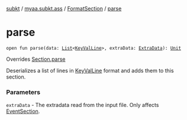 [subkt](../../index.md) / [myaa.subkt.ass](../index.md) / [FormatSection](index.md) / [parse](./parse.md)

# parse

`open fun parse(data: `[`List`](https://kotlinlang.org/api/latest/jvm/stdlib/kotlin.collections/-list/index.html)`<`[`KeyValLine`](../-key-val-line/index.md)`>, extraData: `[`ExtraData`](../-extra-data.md)`): `[`Unit`](https://kotlinlang.org/api/latest/jvm/stdlib/kotlin/-unit/index.html)

Overrides [Section.parse](../-section/parse.md)

Deserializes a list of lines in [KeyValLine](../-key-val-line/index.md) format and adds
them to this section.

### Parameters

`extraData` - The extradata read from the input file.
Only affects [EventSection](../-event-section/index.md).